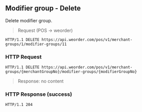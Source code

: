 ## Modifier group - Delete

Delete modifier group.

> Request (POS -> weorder)

```
HTTP/1.1 DELETE https://api.weorder.com/pos/v1/merchant-groups/1/modifier-groups/11
```

### HTTP Request

`HTTP/1.1 DELETE https://api.weorder.com/pos/v1/merchant-groups/{merchantGroupNo}/modifier-groups/{modifierGroupNo}`

> Response: no content

### HTTP Response (success)

`HTTP/1.1 204`
